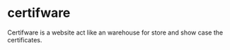 # certifware
Certifware is a website act like an warehouse for store and show case the certificates.
